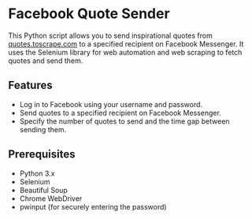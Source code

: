 # Facebook Quote Sender

This Python script allows you to send inspirational quotes from [quotes.toscrape.com](https://quotes.toscrape.com/) to a specified recipient on Facebook Messenger. It uses the Selenium library for web automation and web scraping to fetch quotes and send them.

## Features

- Log in to Facebook using your username and password.
- Send quotes to a specified recipient on Facebook Messenger.
- Specify the number of quotes to send and the time gap between sending them.

## Prerequisites

- Python 3.x
- Selenium
- Beautiful Soup
- Chrome WebDriver
- pwinput (for securely entering the password)

